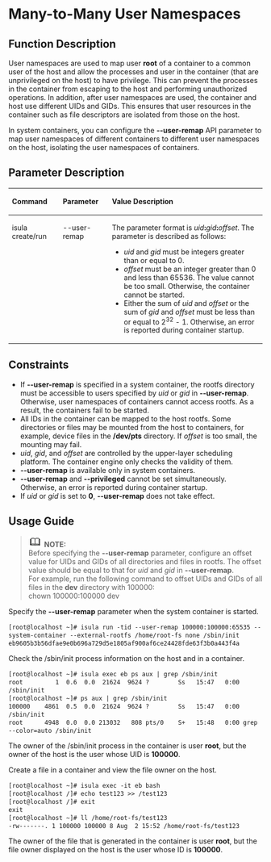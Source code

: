 # Many-to-Many User Namespaces<a name="EN-US_TOPIC_0184808027"></a>

## Function Description<a name="en-us_topic_0182200842_section1477505263912"></a>

User namespaces are used to map user  **root**  of a container to a common user of the host and allow the processes and user in the container \(that are unprivileged on the host\) to have privilege. This can prevent the processes in the container from escaping to the host and performing unauthorized operations. In addition, after user namespaces are used, the container and host use different UIDs and GIDs. This ensures that user resources in the container such as file descriptors are isolated from those on the host.

In system containers, you can configure the  **--user-remap**  API parameter to map user namespaces of different containers to different user namespaces on the host, isolating the user namespaces of containers.

## Parameter Description<a name="en-us_topic_0182200842_section84212067409"></a>

<a name="en-us_topic_0182200842_table1869210387418"></a>
<table><thead align="left"><tr id="en-us_topic_0182200842_row1569373816419"><th class="cellrowborder" valign="top" width="19.98%" id="mcps1.1.4.1.1"><p id="en-us_topic_0182200842_p106936387415"><a name="en-us_topic_0182200842_p106936387415"></a><a name="en-us_topic_0182200842_p106936387415"></a><strong id="b1892563793410"><a name="b1892563793410"></a><a name="b1892563793410"></a>Command</strong></p>
</th>
<th class="cellrowborder" valign="top" width="19.36%" id="mcps1.1.4.1.2"><p id="en-us_topic_0182200842_p15693173814112"><a name="en-us_topic_0182200842_p15693173814112"></a><a name="en-us_topic_0182200842_p15693173814112"></a><strong id="b1112724033420"><a name="b1112724033420"></a><a name="b1112724033420"></a>Parameter</strong></p>
</th>
<th class="cellrowborder" valign="top" width="60.660000000000004%" id="mcps1.1.4.1.3"><p id="en-us_topic_0182200842_p18217181119202"><a name="en-us_topic_0182200842_p18217181119202"></a><a name="en-us_topic_0182200842_p18217181119202"></a><strong id="b6831134117348"><a name="b6831134117348"></a><a name="b6831134117348"></a>Value Description</strong></p>
</th>
</tr>
</thead>
<tbody><tr id="en-us_topic_0182200842_row12693163810415"><td class="cellrowborder" valign="top" width="19.98%" headers="mcps1.1.4.1.1 "><p id="en-us_topic_0182200842_p66931838134110"><a name="en-us_topic_0182200842_p66931838134110"></a><a name="en-us_topic_0182200842_p66931838134110"></a>isula create/run</p>
</td>
<td class="cellrowborder" valign="top" width="19.36%" headers="mcps1.1.4.1.2 "><p id="en-us_topic_0182200842_p08101647154218"><a name="en-us_topic_0182200842_p08101647154218"></a><a name="en-us_topic_0182200842_p08101647154218"></a>--user-remap</p>
</td>
<td class="cellrowborder" valign="top" width="60.660000000000004%" headers="mcps1.1.4.1.3 "><p id="en-us_topic_0182200842_p5810124718426"><a name="en-us_topic_0182200842_p5810124718426"></a><a name="en-us_topic_0182200842_p5810124718426"></a>The parameter format is <em id="i102871144143610"><a name="i102871144143610"></a><a name="i102871144143610"></a>uid</em><strong id="b1641047103710"><a name="b1641047103710"></a><a name="b1641047103710"></a>:</strong><em id="i18921184733620"><a name="i18921184733620"></a><a name="i18921184733620"></a>gid</em><strong id="b1444618516378"><a name="b1444618516378"></a><a name="b1444618516378"></a>:</strong><em id="i1677917500365"><a name="i1677917500365"></a><a name="i1677917500365"></a>offset</em>. The parameter is described as follows:</p>
<a name="en-us_topic_0182200842_ul13732312203"></a><a name="en-us_topic_0182200842_ul13732312203"></a><ul id="en-us_topic_0182200842_ul13732312203"><li><em id="i116802057123713"><a name="i116802057123713"></a><a name="i116802057123713"></a>uid</em> and <em id="i1987117193810"><a name="i1987117193810"></a><a name="i1987117193810"></a>gid</em> must be integers greater than or equal to 0.</li><li><em id="i15289135133810"><a name="i15289135133810"></a><a name="i15289135133810"></a>offset</em> must be an integer greater than 0 and less than 65536. The value cannot be too small. Otherwise, the container cannot be started.</li><li>Either the sum of <em id="i151752375"><a name="i151752375"></a><a name="i151752375"></a>uid</em> and <em id="i724616711715"><a name="i724616711715"></a><a name="i724616711715"></a>offset</em> or the sum of <em id="i172404503711"><a name="i172404503711"></a><a name="i172404503711"></a>gid</em> and <em id="i1179319539714"><a name="i1179319539714"></a><a name="i1179319539714"></a>offset</em> must be less than or equal to 2<sup id="en-us_topic_0182200842_sup1238617401203"><a name="en-us_topic_0182200842_sup1238617401203"></a><a name="en-us_topic_0182200842_sup1238617401203"></a>32</sup> - 1. Otherwise, an error is reported during container startup.</li></ul>
</td>
</tr>
</tbody>
</table>

## Constraints<a name="en-us_topic_0182200842_section173481025112313"></a>

-   If  **--user-remap**  is specified in a system container, the rootfs directory must be accessible to users specified by  _uid_  or  _gid_  in  **--user-remap**. Otherwise, user namespaces of containers cannot access rootfs. As a result, the containers fail to be started.
-   All IDs in the container can be mapped to the host rootfs. Some directories or files may be mounted from the host to containers, for example, device files in the  **/dev/pts**  directory. If  _offset_  is too small, the mounting may fail.
-   _uid_,  _gid_, and  _offset_  are controlled by the upper-layer scheduling platform. The container engine only checks the validity of them.
-   **--user-remap**  is available only in system containers.
-   **--user-remap**  and  **--privileged**  cannot be set simultaneously. Otherwise, an error is reported during container startup.
-   If  _uid_  or  _gid_  is set to  **0**,  **--user-remap**  does not take effect.

## Usage Guide<a name="en-us_topic_0182200842_section738582164018"></a>

>![](public_sys-resources/icon-note.gif) **NOTE:**   
>Before specifying the  **--user-remap**  parameter, configure an offset value for UIDs and GIDs of all directories and files in rootfs. The offset value should be equal to that for  _uid_  and  _gid_  in  **--user-remap**.  
>For example, run the following command to offset UIDs and GIDs of all files in the  **dev**  directory with 100000:  
>chown 100000:100000 dev  

Specify the  **--user-remap**  parameter when the system container is started.

```
[root@localhost ~]# isula run -tid --user-remap 100000:100000:65535 --system-container --external-rootfs /home/root-fs none /sbin/init
eb9605b3b56dfae9e0b696a729d5e1805af900af6ce24428fde63f3b0a443f4a
```

Check the /sbin/init process information on the host and in a container.

```
[root@localhost ~]# isula exec eb ps aux | grep /sbin/init
root         1  0.6  0.0  21624  9624 ?        Ss   15:47   0:00 /sbin/init
[root@localhost ~]# ps aux | grep /sbin/init
100000    4861  0.5  0.0  21624  9624 ?        Ss   15:47   0:00 /sbin/init
root      4948  0.0  0.0 213032   808 pts/0    S+   15:48   0:00 grep --color=auto /sbin/init
```

The owner of the /sbin/init process in the container is user  **root**, but the owner of the host is the user whose UID is  **100000**.

Create a file in a container and view the file owner on the host.

```
[root@localhost ~]# isula exec -it eb bash
[root@localhost /]# echo test123 >> /test123
[root@localhost /]# exit
exit
[root@localhost ~]# ll /home/root-fs/test123
-rw-------. 1 100000 100000 8 Aug  2 15:52 /home/root-fs/test123
```

The owner of the file that is generated in the container is user  **root**, but the file owner displayed on the host is the user whose ID is  **100000**.

